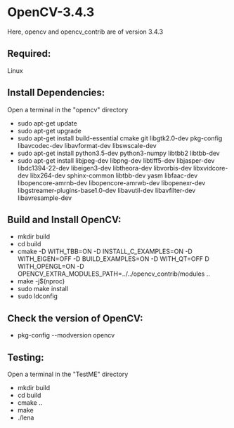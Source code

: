 # OpenCV-3.4.3
Here, opencv and opencv_contrib are of version 3.4.3

## Required:
Linux  

## Install Dependencies:
Open a terminal in the "opencv" directory  
- sudo apt-get update
- sudo apt-get upgrade
- sudo apt-get install build-essential cmake git libgtk2.0-dev pkg-config libavcodec-dev libavformat-dev libswscale-dev
- sudo apt-get install python3.5-dev python3-numpy libtbb2 libtbb-dev
- sudo apt-get install libjpeg-dev libpng-dev libtiff5-dev libjasper-dev libdc1394-22-dev libeigen3-dev libtheora-dev libvorbis-dev libxvidcore-dev libx264-dev sphinx-common libtbb-dev yasm libfaac-dev libopencore-amrnb-dev libopencore-amrwb-dev libopenexr-dev libgstreamer-plugins-base1.0-dev libavutil-dev libavfilter-dev libavresample-dev

## Build and Install OpenCV:
- mkdir build
- cd build
- cmake -D WITH_TBB=ON -D INSTALL_C_EXAMPLES=ON -D WITH_EIGEN=OFF -D BUILD_EXAMPLES=ON -D WITH_QT=OFF D WITH_OPENGL=ON -D OPENCV_EXTRA_MODULES_PATH=../../opencv_contrib/modules ..
- make -j$(nproc)
- sudo make install
- sudo ldconfig

## Check the version of OpenCV:
- pkg-config --modversion opencv

## Testing:
Open a terminal in the "TestME" directory  
- mkdir build
- cd build
- cmake ..
- make
- ./lena
